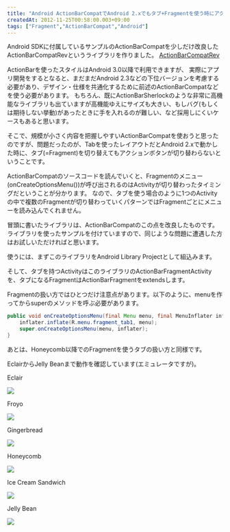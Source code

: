 ```yaml
---
title: "Android ActionBarCompatでAndroid 2.xでもタブ+Fragmentを使う時にアクションボタンが切り替わるようにする"
createdAt: 2012-11-25T00:58:00.003+09:00
tags: ["Fragment","ActionBarCompat","Android"]
---
```

Android SDKに付属しているサンプルのActionBarCompatを少しだけ改良した ActionBarCompatRevというライブラリを作りました。
[ActionBarCompatRev](https://bitbucket.org/ksoichiro/actionbarcompatrev/overview)
<!--more-->
ActionBarを使ったスタイルはAndroid 3.0以降で利用できますが、
実際にアプリ開発をするとなると、まだまだAndroid 2.3などの下位バージョンを考慮する必要があり、デザイン・仕様を共通化するために前述のActionBarCompatなどを使う必要があります。
もちろん、既にActionBarSherlockのような非常に高機能なライブラリも出ていますが高機能ゆえにサイズも大きい、もしバグ(もしくは期待しない挙動)があったときに手を入れるのが難しい、など採用しにくいケースもあると思います。

そこで、規模が小さく内容を把握しやすいActionBarCompatを使おうと思ったのですが、問題だったのが、Tabを使ったレイアウトだとAndroid 2.xで動かした時に、タブ(=Fragment)を切り替えてもアクションボタンが切り替わらないということです。

ActionBarCompatのソースコードを読んでいくと、Fragmentのメニュー(onCreateOptionsMenu())が呼び出されるのはActivityが切り替わったタイミングだということが分かります。
なので、タブを使う場合のように1つのActivityの中で複数のFragmentが切り替わっていくパターンではFragmentごとにメニューを読み込んでくれません。

冒頭に書いたライブラリは、ActionBarCompatのこの点を改良したものです。
ライブラリを使ったサンプルを付けていますので、同じような問題に遭遇した方はお試しいただければと思います。

使うには、まずこのライブラリをAndroid Library Projectとして組込みます。

そして、タブを持つActivityはこのライブラリのActionBarFragmentActivityを、タブになるFragmentはActionBarFragmentをextendsします。

Fragmentの扱い方ではひとつだけ注意点があります。以下のように、menuを作ってからsuperのメソッドを呼ぶ必要があります。

```java
public void onCreateOptionsMenu(final Menu menu, final MenuInflater inflater) {
    inflater.inflate(R.menu.fragment_tab1, menu);
    super.onCreateOptionsMenu(menu, inflater);
} 
```

あとは、Honeycomb以降でのFragmentを使うタブの扱い方と同様です。

EclairからJelly Beanまで動作を確認しています(エミュレータですが)。

Eclair

[![](http://2.bp.blogspot.com/-bRbz8R9fgjQ/ULDseWP7QDI/AAAAAAAAKXA/5yfMaxMGzO4/s320/ActionBarCompatRev_Sample_Eclair.png)](http://2.bp.blogspot.com/-bRbz8R9fgjQ/ULDseWP7QDI/AAAAAAAAKXA/5yfMaxMGzO4/s1600/ActionBarCompatRev_Sample_Eclair.png)

Froyo

[![](http://4.bp.blogspot.com/-MJ49qFMOVto/ULDsfHpEupI/AAAAAAAAKXI/o-yEcUz2xW0/s320/ActionBarCompatRev_Sample_Froyo.png)](http://4.bp.blogspot.com/-MJ49qFMOVto/ULDsfHpEupI/AAAAAAAAKXI/o-yEcUz2xW0/s1600/ActionBarCompatRev_Sample_Froyo.png)

Gingerbread

[![](http://2.bp.blogspot.com/-FJ8aHncM1k4/ULDsfz_q-lI/AAAAAAAAKXQ/YoSoeObz0E8/s320/ActionBarCompatRev_Sample_Gingerbread.png)](http://2.bp.blogspot.com/-FJ8aHncM1k4/ULDsfz_q-lI/AAAAAAAAKXQ/YoSoeObz0E8/s1600/ActionBarCompatRev_Sample_Gingerbread.png)

Honeycomb

[![](http://3.bp.blogspot.com/-BbqOa0NCIeE/ULDsguU3EHI/AAAAAAAAKXY/KBISFg3bFVA/s320/ActionBarCompatRev_Sample_Honeycomb.png)](http://3.bp.blogspot.com/-BbqOa0NCIeE/ULDsguU3EHI/AAAAAAAAKXY/KBISFg3bFVA/s1600/ActionBarCompatRev_Sample_Honeycomb.png)

Ice Cream Sandwich

[![](http://3.bp.blogspot.com/-WmzZjyqHvpg/ULDshMDwb1I/AAAAAAAAKXg/gLVQHe69yBg/s320/ActionBarCompatRev_Sample_ICS.png)](http://3.bp.blogspot.com/-WmzZjyqHvpg/ULDshMDwb1I/AAAAAAAAKXg/gLVQHe69yBg/s1600/ActionBarCompatRev_Sample_ICS.png)

Jelly Bean

[![](http://4.bp.blogspot.com/-EUoaTAZnAzw/ULDsh9Kap9I/AAAAAAAAKXo/6A_WDG-075A/s320/ActionBarCompatRev_Sample_JellyBean.png)](http://4.bp.blogspot.com/-EUoaTAZnAzw/ULDsh9Kap9I/AAAAAAAAKXo/6A_WDG-075A/s1600/ActionBarCompatRev_Sample_JellyBean.png)
